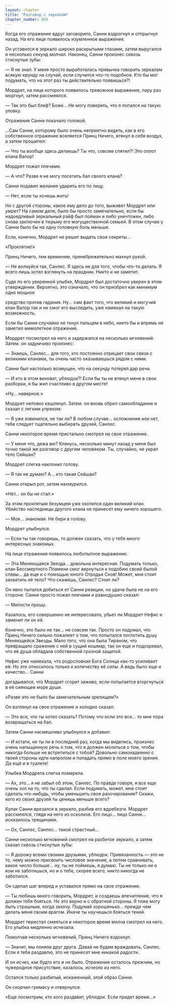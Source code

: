 ```yaml
---
layout: chapter
title: "Разговор с зеркалом"
chapter_number: 805
---
```


Когда его отражение вдруг заговорило, Санни вздрогнул и отпрыгнул назад. На его лице появилось изумленное выражение.

Он уставился в зеркало широко раскрытыми глазами, затем выругался и несколько секунд молчал. Наконец, Санни произнес сквозь стиснутые зубы:

— Я не знал. У меня просто выработалась привычка говорить зеркалам всякую ерунду на случай, если случится что-то подобное. Кто бы мог подумать, что на этот раз ты действительно появишься?!

Мордрет, на лице которого появилось тревожное выражение, пару раз моргнул, затем рассмеялся.

— Так это был блеф? Боже... Не могу поверить, что я попался на такую уловку.

Отражение Санни покачало головой.

...Сам Санни, которому было очень неприятно видеть, как в его собственное отражение вселяется Принц Ничего, втянул в себя воздух, а затем прошипел:

— Что ты вообще здесь делаешь? Ты что, совсем спятил?! Это оплот клана Валор!

Мордрет пожал плечами.

— А что? Разве я не могу посетить бал своего клана?

Санни подавил желание ударить его по лицу.

— Нет, если ты хочешь жить!

Но с другой стороны, какое ему дело до того, выживет Мордрет или умрет? На самом деле, было бы просто замечательно, если бы надоедливый зеркальный рэйф был пойман и либо уничтожен, либо снова заключен в тюрьму его могущественной семьей. В этом случае у Санни было бы на одну головную боль меньше.

Если, конечно, Мордрет не решит выдать свои секреты...

«Проклятие!»

Принц Ничего, тем временем, пренебрежительно махнул рукой.

— Не волнуйся так, Санлес. Я здесь не для того, чтобы что-то делать. Я всего лишь хотел взглянуть на праздник. Никто и не заметит.

Судя по его уверенной улыбке, Мордрет был достаточно уверен в этом утверждении. Вероятно, это означало, что он приобрел как минимум одно мощное

средство против гадания. Ну... сам факт того, что великий и могучий клан Валор так и не смог его выследить, уже намекал на такую возможность.

Если бы Санни случайно не ткнул пальцем в небо, никто бы и впрямь не заметил мимолетное отражение.

Мордрет посмотрел на него и задержался на несколько мгновений. Затем. он задумчиво произнес:

— Знаешь, Санлес... для того, кто постоянно отрицает свои связи с великими кланами, ты очень часто оказываешься рядом с ними.

Санни был настолько возмущен, что на секунду потерял дар речи.

— И кто в этом виноват, ублюдок?! Если бы ты не втянул меня в свои разборки, я бы жил счастливо в другом месте!

«Ну... наверное.»

Мордрет неловко кашлянул. Затем. он вновь обрел самообладание и сказал с легким упреком:

— Я уже извинился, не так ли? В любом случае... осложнения или нет, тебе следует тщательно выбирать друзей, Санлес.

Санни некоторое время пристально смотрел на свое отражение.

— У меня что, дежа вю? Клянусь, несколько минут назад у меня был точно такой же разговор с другим человеком. Ты, случайно, не украл тело Сейшан?

Мордрет слегка наклонил голову.

— Я так не думаю? А... кто такая Сейшан?

Санни открыл рот, затем нахмурился.

«Нет... он бы не стал.»

За этим проклятым безумцем уже охотился один великий клан. Убийство наследницы другого клана не принесет ему ничего хорошего.

— Моя... знакомая. Не бери в голову.

Мордрет улыбнулся.

— Если ты так говоришь, то должен сказать, что у тебя много интересных знакомых.

На лице отражения появилось любопытное выражение.

— Эта Меняющаяся Звезда... довольна интересная. Подумать только, клан Бессмертного Пламени смог вернуться к подобию своей былой славы... да еще и с помощью юного Отродья Снов! Может, мне стоит захватить её тело? Что скажешь, Санлес? Стоит ли?

Он явно пытался добиться от Санни реакции, но удача была не на его стороне. Санни просто пожал плечами и равнодушно сказал:

— Милости прошу.

Казалось, его совершенно не интересовало, убьет ли Мордрет Нефис и заменит ли он её.

Конечно, это было не так... не совсем так. Просто он подумал, что Принц Ничего сильно пожалеет о том, что попытался поглотить душу Меняющейся Звезды. Мало того, что она была Тираном, что превращало сражение с ней в сущий кошмар, так он еще и подозревал, что её душа обладала собственной грозной защитой.

Нефис уже намекала, что родословная Бога Солнца как-то усиливает её. Но это относилось только к количеству её силы. А ведь было еще и качество... Санни

догадывался, что Мордрет сгорит заживо, если попытается вторгнуться в её сияющее море души.

«Разве это не было бы замечательным зрелищем?»

Он взглянул на свое отражение и холодно сказал:

— Это все, что ты хотел сказать? Потому что если это все... то мне пора возвращаться на бал.

Затем Санни насмешливо улыбнулся и добавил:

— И кстати, не ты ли в последний раз, когда мы виделись, произнес очень напыщенную речь о том, что я должен молиться о том, чтобы никогда больше не встретиться с тобой? Довольно самонадеянно с твоей стороны идти напролом и попадать прямо в поле моего зрения. Да ещё и в туалете!

Улыбка Мордрета слегка померкла.

— Ах, это... я не забыл об этом, Санлес. По правде говоря, я все еще очень зол на то, что ты сделал. Если подумать, может, мне стоит сделать что-нибудь, чтобы уменьшить свое разочарование? Скажи, кого из своих друзей ты ценишь меньше всего?

Кулак Санни врезался в зеркало, разбив его вдребезги. Мордрет рассмеялся, глядя на него из осколков. Его лицо... лицо Санни... исказилось трещинами.

— Ох, Санлес, Санлес... такой страстный...

Санни несколько мгновений смотрел на разбитое зеркало, а затем сказал сквозь стиснутые зубы:

— Я дорожу всеми своими друзьями, ублюдок. Привязанность — это не то, чему можно присвоить числовое значение, а потом сравнивать, какое число больше... ну, ты не поймешь, я думаю. Ты не только ни о ком не заботишься, но и о тебе, скорее всего, никто никогда не заботился.

Он сделал шаг вперед и уставился прямо на свое отражение.

— Ты любишь много говорить, Мордрет, и создаешь впечатление, что я должен тебя бояться. Но это верно и с обратной стороны. Я тоже могу быть страшным, когда захочу. Подумай хорошенько... прежде чем делать меня своим врагом. Иначе ты научишься бояться теней.

Мордрет перестал смеяться и некоторое время молча смотрел на него. Его улыбка медленно исчезала.

Помолчав несколько мгновений, Принц Ничего вздохнул.

— Значит, мы поняли друг друга. Давай не будем враждовать, Санлес. Если я тебя раздавлю, это не принесет мне никакой радости.

И он исчез, как будто его и не было. Отражение осталось прежним, но чужеродное присутствие, казалось, исчезло из него.

Остался только разбитый, искаженный, злой образ Санни.

Он скорчил гримасу и отвернулся.

«Еще посмотрим, кто кого раздавит, ублюдок. Если придет время...»